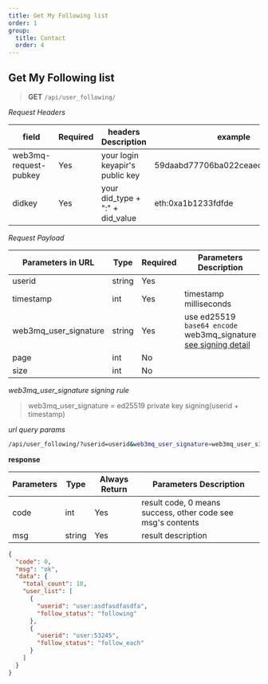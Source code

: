 ```yaml
---
title: Get My Following list
order: 1
group:
  title: Contact
  order: 4
---
```


## Get My Following list

> **GET** `/api/user_following/`

_Request Headers_

| field                 | Required | headers Description             | example                          |
| --------------------- | -------- | ------------------------------- | -------------------------------- |
| web3mq-request-pubkey | Yes      | your login keyapir's public key | 59daabd77706ba022ceaed10e4275bd6 |
| didkey                | Yes      | your did_type + ":" + did_value | eth:0xa1b1233fdfde               |

_Request Payload_

| Parameters in URL     | Type   | Required | Parameters Description                               |
| --------------------- | ------ | -------- | ---------------------------------------------------- |
| userid                | string | Yes      |                                                      |
| timestamp             | int    | Yes      | timestamp milliseconds                               |
| web3mq_user_signature | string | Yes      | use ed25519 `base64 encode` web3mq_signature [see signing detail](/docs/Web3MQ-API/signature) |
| page                  | int    | No       |                                                      |
| size                  | int    | No       |                                                      |

_web3mq_user_signature signing rule_

> web3mq_user_signature = ed25519 private key signing(userid + timestamp)

_url query params_

```bash
/api/user_following/?userid=userid&web3mq_user_signature=web3mq_user_signature&timestamp=timestamp&page=1&size=20
```

**response**

| Parameters | Type   | Always Return | Parameters Description                                      |
| ---------- | ------ | ------------- | ----------------------------------------------------------- |
| code       | int    | Yes           | result code, 0 means success, other code see msg's contents |
| msg        | string | Yes           | result description                                          |

```json
{
  "code": 0,
  "msg": "ok",
  "data": {
    "total_count": 10,
    "user_list": [
      {
        "userid": "user:asdfasdfasdfa",
        "follow_status": "following"
      },
      {
        "userid": "user:53245",
        "follow_status": "follow_each"
      }
    ]
  }
}
```
